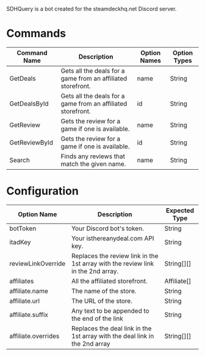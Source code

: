 SDHQuery is a bot created for the steamdeckhq.net Discord server.

# Commands
| Command Name  | Description                                                  | Option Names | Option Types |
|---------------|--------------------------------------------------------------|--------------|--------------|
| GetDeals      | Gets all the deals for a game from an affiliated storefront. | name         | String       |
| GetDealsById  | Gets all the deals for a game from an affiliated storefront. | id           | String       |
| GetReview     | Gets the review for a game if one is available.              | name         | String       |
| GetReviewById | Gets the review for a game if one is available.              | id           | String       |
| Search        | Finds any reviews that match the given name.                 | name         | String       |

# Configuration
| Option Name         | Description                                                                      | Expected Type |
|---------------------|----------------------------------------------------------------------------------|---------------|
| botToken            | Your Discord bot's token.                                                        | String        |
| itadKey             | Your isthereanydeal.com API key.                                                 | String        | 
| reviewLinkOverride  | Replaces the review link in the 1st array with the review link in the 2nd array. | String[][]    |
| affiliates          | All the affiliated storefront.                                                   | Affiliate[]   |
| affiliate.name      | The name of the store.                                                           | String        |
| affiliate.url       | The URL of the store.                                                            | String        |
| affiliate.suffix    | Any text to be appended to the end of the link                                   | String        |
| affiliate.overrides | Replaces the deal link in the 1st array with the deal link in the 2nd array      | String[][]    |                                       
